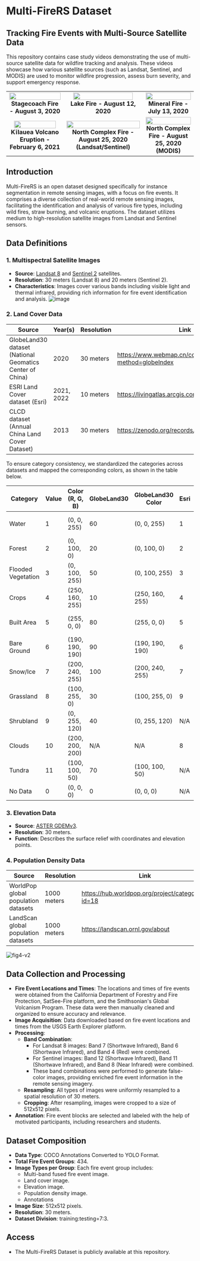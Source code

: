 # Multi-FireRS Dataset

## Tracking Fire Events with Multi-Source Satellite Data

This repository contains case study videos demonstrating the use of multi-source satellite data for wildfire tracking and analysis. These videos showcase how various satellite sources (such as Landsat, Sentinel, and MODIS) are used to monitor wildfire progression, assess burn severity, and support emergency response. 

<table style="border-collapse: collapse; width: 100%;">
  <tr>
    <td align="center" style="border: none;">
      <img src="https://github.com/user-attachments/assets/c661ce81-5cb2-4dcc-a7e0-38b99378d6be" width="100%" />
      <br><strong>Stagecoach Fire - August 3, 2020</strong>
    </td>
    <td align="center" style="border: none;">
      <img src="https://github.com/user-attachments/assets/aa67fd5d-34e1-4a44-9285-893864cd3198" width="90%" />
      <br><strong>Lake Fire - August 12, 2020</strong>
    </td>
    <td align="center" style="border: none;">
      <img src="https://github.com/user-attachments/assets/9e5014ac-3b20-4e42-9f3f-262ff530259d" width="100%" />
      <br><strong>Mineral Fire - July 13, 2020</strong>
    </td>
  </tr>
  <tr>
    <td align="center" style="border: none;">
      <img src="https://github.com/user-attachments/assets/3ca33fb8-15ba-43e0-bfb4-f07e540aa3e5" width="90%" />
      <br><strong>Kīlauea Volcano Eruption - February 6, 2021</strong>
    </td>
    <td align="center" style="border: none;">
      <img src="https://github.com/user-attachments/assets/8f0d36a8-11df-4fe7-893b-71e468864b71" width="100%" />
      <br><strong>North Complex Fire - August 25, 2020 (Landsat/Sentinel)</strong>
    </td>
    <td align="center" style="border: none;">
      <img src="https://github.com/user-attachments/assets/8f0d36a8-11df-4fe7-893b-71e468864b71" width="100%" />
      <br><strong>North Complex Fire - August 25, 2020 (MODIS)</strong>
    </td>
  </tr>
</table>



## Introduction

Multi-FireRS is an open dataset designed specifically for instance segmentation in remote sensing images, with a focus on fire events. It comprises a diverse collection of real-world remote sensing images, facilitating the identification and analysis of various fire types, including wild fires, straw burning, and volcanic eruptions. The dataset utilizes medium to high-resolution satellite images from Landsat and Sentinel sensors.

## Data Definitions

### 1. Multispectral Satellite Images
   - **Source**: [Landsat 8](https://earthexplorer.usgs.gov/) and [Sentinel 2](https://scihub.copernicus.eu/dhus/) satellites.
   - **Resolution**: 30 meters (Landsat 8) and 20 meters (Sentinel 2).
   - **Characteristics**: Images cover various bands including visible light and thermal infrared,  providing rich information for fire event identification and analysis.
      ![image](https://github.com/Bella0818/Datasets/assets/79988921/1e7dd5aa-3571-4314-b04e-569adf688861)

### 2. Land Cover Data
| **Source**                                               | **Year(s)** | **Resolution** | **Link**                                           |
| -------------------------------------------------------- | ----------- | -------------- | -------------------------------------------------- |
| GlobeLand30 dataset (National Geomatics Center of China) | 2020        | 30 meters      | https://www.webmap.cn/commres.do?method=globeIndex |
| ESRI Land Cover dataset (Esri)                           | 2021, 2022  | 10 meters      | https://livingatlas.arcgis.com/landcoverexplorer/  |
| CLCD dataset (Annual China Land Cover Dataset)           | 2013        | 30 meters      | https://zenodo.org/records/5816591                 |

To ensure category consistency, we standardized the categories across datasets and mapped the corresponding colors, as shown in the table below.

| Category           | Value | Color (R, G, B) | GlobeLand30 | GlobeLand30 Color | Esri | Esri Color | CLCD | CLCD (R, G, B)  |
| ------------------ | ----- | --------------- | ----------- | ----------------- | ---- | ---------- | ---- | --------------- |
| Water              | 1     | (0, 0, 255)     | 60          | (0, 0, 255)       | 1    | #1A5BAB    | 5    | (30, 105, 180)  |
| Forest             | 2     | (0, 100, 0)     | 20          | (0, 100, 0)       | 2    | #358221    | 2    | (68, 111, 51)   |
| Flooded Vegetation | 3     | (0, 100, 255)   | 50          | (0, 100, 255)     | 3    | #87D19E    | 9    | (40, 155, 232)  |
| Crops              | 4     | (250, 160, 255) | 10          | (250, 160, 255)   | 4    | #FFDB5C    | 1    | (250, 227, 156) |
| Built Area         | 5     | (255, 0, 0)     | 80          | (255, 0, 0)       | 5    | #ED022A    | 8    | (226, 66, 144)  |
| Bare Ground        | 6     | (190, 190, 190) | 90          | (190, 190, 190)   | 6    | #EDE9E4    | 7    | (207, 189, 163) |
| Snow/Ice           | 7     | (200, 240, 255) | 100         | (200, 240, 255)   | 7    | #F2FAFF    | 6    | (166, 206, 227) |
| Grassland          | 8     | (100, 255, 0)   | 30          | (100, 255, 0)     | 9    | #C6AD8D    | 4    | (171, 211, 123) |
| Shrubland          | 9     | (0, 255, 120)   | 40          | (0, 255, 120)     | N/A  | N/A        | 3    | (51, 160, 44)   |
| Clouds             | 10    | (200, 200, 200) | N/A         | N/A               | 8    | #C8C8C8    | N/A  | N/A             |
| Tundra             | 11    | (100, 100, 50)  | 70          | (100, 100, 50)    | N/A  | N/A        | N/A  | N/A             |
| No Data            | 0     | (0, 0, 0)       | 0           | (0, 0, 0)         | N/A  | N/A        | N/A  | N/A             |



### 3. Elevation Data

   - **Source**: [ASTER GDEMv3](https://www.gscloud.cn/sources/accessdata/aeab8000652a45b38afbb7ff023ddabb?pid=302).
   - **Resolution**: 30 meters.
   - **Function**: Describes the surface relief with coordinates and elevation points.

### 4. Population Density Data

| **Source**                          | **Resolution** | **Link**                                          |
| ----------------------------------- | -------------- | ------------------------------------------------- |
| WorldPop global population datasets | 1000 meters    | https://hub.worldpop.org/project/categories?id=18 |
| LandScan global population datasets | 1000 meters    | https://landscan.ornl.gov/about                   |


![fig4-v2](/Users/judy/Desktop/Judy/研究生科研制图相关/fig4-v2.png)


## Data Collection and Processing

- **Fire Event Locations and Times**: The locations and times of fire events were obtained from the California Department of Forestry and Fire Protection, SatSee-Fire platform, and the Smithsonian's Global Volcanism Program. These data were then manually cleaned and organized to ensure accuracy and relevance.
- **Image Acquisition**: Data downloaded based on fire event locations and times from the USGS Earth Explorer platform.
- **Processing**: 
  - **Band Combination**:
    - For Landsat 8 images: Band 7 (Shortwave Infrared), Band 6 (Shortwave Infrared), and Band 4 (Red) were combined.
    - For Sentinel images: Band 12 (Shortwave Infrared), Band 11 (Shortwave Infrared), and Band 8 (Near Infrared) were combined.
    - These band combinations were performed to generate false-color images, providing enriched fire event information in the remote sensing imagery.
  - **Resampling**: All types of images were uniformly resampled to a spatial resolution of 30 meters.
  - **Cropping**: After resampling, images were cropped to a size of 512x512 pixels.
- **Annotation**: Fire event blocks are selected and labeled with the help of motivated participants, including researchers and students.

## Dataset Composition
- **Data Type**: COCO Annotations Converted to YOLO Format.
- **Total Fire Event Groups**: 434.
- **Image Types per Group**: Each fire event group includes:
  - Multi-band fused fire event image.
  - Land cover image.
  - Elevation image.
  - Population density image.
  - Annotations
- **Image Size**: 512x512 pixels.
- **Resolution**: 30 meters.
- **Dataset Division**: training:testing=7:3.

## Access

- The Multi-FireRS Dataset is publicly available at this repository.
